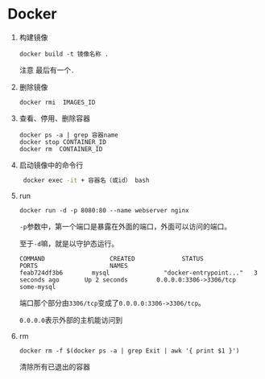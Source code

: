 
# Docker

1. 构建镜像

   ```
   docker build -t 镜像名称 .
   ```

   注意 最后有一个`.`

2. 删除镜像

   ```
   docker rmi  IMAGES_ID
   ```

3. 查看、停用、删除容器

   ```
   docker ps -a | grep 容器name
   docker stop CONTAINER_ID
   docker rm  CONTAINER_ID
   ```

4. 启动镜像中的命令行

   ```bash
    docker exec -it + 容器名（或id） bash
   ```

5. run

   ```
   docker run -d -p 8080:80 --name webserver nginx
   ```

   `-p`参数中，第一个端口是暴露在外面的端口，外面可以访问的端口。

   至于`-d`嘛，就是以守护态运行。

   ```shell
   COMMAND                  CREATED             STATUS              PORTS                    NAMES
   feab724df3b6        mysql               "docker-entrypoint..."   3 seconds ago       Up 2 seconds        0.0.0.0:3306->3306/tcp   some-mysql
   ```

   端口那个部分由`3306/tcp`变成了`0.0.0.0:3306->3306/tcp`。

   `0.0.0.0`表示外部的主机能访问到

6. rm

   ```
   docker rm -f $(docker ps -a | grep Exit | awk '{ print $1 }')
   ```

   清除所有已退出的容器

